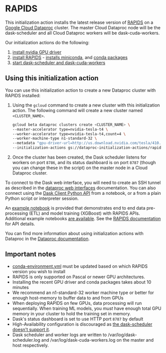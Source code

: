 # RAPIDS

This initialization action installs the latest release version of [RAPIDS](https://rapids.ai/) on a [Google Cloud Dataproc](https://cloud.google.com/dataproc) cluster. The master Cloud Dataproc node will be the dask-scheduler and all Cloud Dataproc workers will be dask-cuda-workers.

Our initialization actions do the following:
1. [install nvidia GPU driver](install-gpu-driver.sh)
2. [install RAPIDS](install-rapids.sh) - [installs miniconda](https://github.com/GoogleCloudPlatform/dataproc-initialization-actions/tree/master/conda), and [conda packages](conda-environment.yml)
3. [start dask-scheduler and dask-cuda-workers](start-dask.sh)

## Using this initialization action
You can use this initialization action to create a new Dataproc cluster with RAPIDS installed:

1. Using the `gcloud` command to create a new cluster with this initialization action. The following command will create a new cluster named `<CLUSTER_NAME>`.

    ```bash
    gcloud beta dataproc clusters create <CLUSTER_NAME> \
    --master-accelerator type=nvidia-tesla-t4 \
    --worker-accelerator type=nvidia-tesla-t4,count=4 \
    --worker-machine-type n1-standard-32 \
    --metadata "gpu-driver-url=http://us.download.nvidia.com/tesla/410.104/NVIDIA-Linux-x86_64-410.104.run,gpu-driver=NVIDIA-Linux-x86_64-410.104.run" \
    --initialization-actions gs://dataproc-initialization-actions/rapids/install-gpu-driver.sh,gs://dataproc-initialization-actions/rapids/install-rapids.sh,gs://dataproc-initialization-actions/rapids/start-dask.sh
    ```

1. Once the cluster has been created, the Dask scheduler listens for workers on port `8786`, and its status dashboard is on port `8787` (though you can change these in the script) on the master node in a Cloud Dataproc cluster.

To connect to the Dask web interface, you will need to create an SSH tunnel as described in the [dataproc web interfaces](https://cloud.google.com/dataproc/cluster-web-interfaces) documentation. You can also connect using the [Dask Client Python API](http://distributed.dask.org/en/latest/client.html) from a notebook, or a from a plain Python script or interpreter session.

An [example notebook](notebooks/NYCTaxi-E2E.ipynb) is provided that demonstrates end to end data pre-processing (ETL) and model training (XGBoost) with RAPIDS APIs. Additional example notebooks [are available](https://github.com/rapidsai/notebooks). See the [RAPIDS documentation](https://docs.rapids.ai/) for API details.

You can find more information about using initialization actions with Dataproc in the [Dataproc documentation](https://cloud.google.com/dataproc/init-actions).

## Important notes
* [conda-environment.yml](conda-environment.yml) must be updated based on which RAPIDS version you wish to install
* RAPIDS is only supported on Pascal or newer GPU architectures.
* Installing the recent GPU driver and conda packages takes about 10 minutes
* We recommend an n1-standard-32 worker machine type or better for enough host-memory to buffer data to and from GPUs
* When deploying RAPIDS on few GPUs, data processing will run sequentially. When training ML models, you _must_ have enough total GPU memory in your cluster to hold the training set in memory.
* Dask's status dashboard is set to use HTTP port `8787` by default
* High-Availability configuration is discouraged as [the dask-scheduler doesn't support it](https://github.com/dask/distributed/issues/1072).
* Dask scheduler and worker logs are written to /var/log/dask-scheduler.log and /var/log/dask-cuda-workers.log on the master and host respectively.
